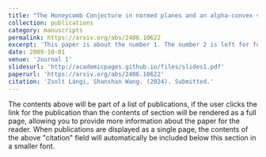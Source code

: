 ```yaml
---
title: "The Honeycomb Conjecture in normed planes and an alpha-convex variant of a theorem of Dowker"
collection: publications
category: manuscripts
permalink: https://arxiv.org/abs/2406.10622
excerpt: 'This paper is about the number 1. The number 2 is left for future work.'
date: 2009-10-01
venue: 'Journal 1'
slidesurl: 'http://academicpages.github.io/files/slides1.pdf'
paperurl: 'https://arxiv.org/abs/2406.10622'
citation: 'Zsolt Lángi, Shanshan Wang. (2024). Submitted.'
---
```


The contents above will be part of a list of publications, if the user clicks the link for the publication than the contents of section will be rendered as a full page, allowing you to provide more information about the paper for the reader. When publications are displayed as a single page, the contents of the above "citation" field will automatically be included below this section in a smaller font.
